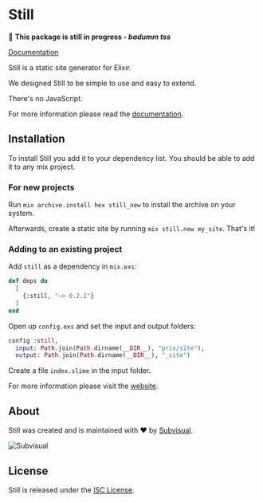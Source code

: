 # Still

🚧 **This package is still in progress - _badumm tss_**

[Documentation][docs]

Still is a static site generator for Elixir.

We designed Still to be simple to use and easy to extend.

There's no JavaScript.

For more information please read the [documentation][docs].

## Installation

To install Still you add it to your dependency list. You should be able to
add it to any mix project.

### For new projects

Run `mix archive.install hex still_new` to install the archive on your system.

Afterwards, create a static site by running `mix still.new my_site`.
That's it!

### Adding to an existing project

Add `still` as a dependency in `mix.exs`:

```elixir
def deps do
  [
    {:still, "~> 0.2.1"}
  ]
end
```

Open up `config.exs` and set the input and output folders:

```elixir
config :still,
  input: Path.join(Path.dirname(__DIR__), "priv/site"),
  output: Path.join(Path.dirname(__DIR__), "_site")
```

Create a file `index.slime` in the input folder.

For more information please visit the [website](https://subvisual.github.io/still/).

## About

Still was created and is maintained with :heart: by [Subvisual](http://subvisual.com).

![Subvisual][sub-logo]

## License

Still is released under the [ISC License](./LICENSE).

[docs]: https://subvisual.github.io/still/
[sub-logo]: https://raw.githubusercontent.com/subvisual/guides/master/github/templates/logos/blue.png
